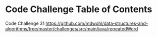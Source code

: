 
# Code Challenge Table of Contents

Code Challenge 31
<https://github.com/mdwohl/data-structures-and-algorithms/tree/master/challenges/src/main/java/repeatedWord>
